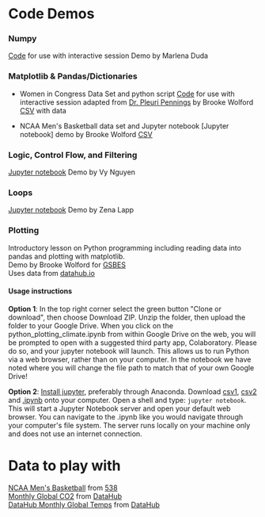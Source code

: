 # Code Demos

### Numpy
[Code](Numpy_Functions_Variables_Demo.py) for use with interactive session
Demo by Marlena Duda

### Matplotlib & Pandas/Dictionaries
* Women in Congress Data Set and python script
[Code](NumWomenCongress.py) for use with interactive session adapted from [Dr. Pleuri Pennings](https://github.com/pleunipennings/PlotNumWomenCongress) by Brooke Wolford
[CSV](WomenCongress.csv) with data


* NCAA Men's Basketball data set and Jupyter notebook
[Jupyter notebook] demo by Brooke Wolford
[CSV](historical-538-ncaa-tournament-model-results.csv)

### Logic, Control Flow, and Filtering
[Jupyter notebook](Demo_Logic_Control_Flow_and_Filtering.ipynb)
Demo by Vy Nguyen

### Loops
[Jupyter notebook](loops.ipynb)
Demo by Zena Lapp

### Plotting
Introductory lesson on Python programming including reading data into pandas and plotting with matplotlib.  
Demo by Brooke Wolford for [GSBES](https://gsbescommunications.wixsite.com/gsbes)  
Uses data from [datahub.io](https://datahub.io/collections/climate-change)  

#### Usage instructions

**Option 1**: In the top right corner select the green button "Clone or download", then choose Download ZIP. Unzip the folder, then upload the folder to your Google Drive. When you click on the python_plotting_climate.ipynb from within Google Drive on the web, you will be prompted to open with a suggested third party app, Colaboratory. Please do so, and your jupyter notebook will launch. This allows us to run Python via a web browser, rather than on your computer. In the notebook we have noted where you will change the file path to match that of your own Google Drive!

**Option 2**: [Install jupyter](https://jupyter.org/install), preferably through Anaconda. Download [csv1](co2-mm-mlo.csv), [csv2](monthly_global_temps.csv) and [.ipynb](python_plotting_climate.ipynb) onto your computer. Open a shell and type: `jupyter notebook`. This will start a Jupyter Notebook server and open your default web browser. You can navigate to the .ipynb like you would navigate through your computer's file system. The server runs locally on your machine only and does not use an internet connection.

# Data to play with
[NCAA Men's Basketball](historical-538-ncaa-tournament-model-results.csv) from [538](https://github.com/fivethirtyeight/data/tree/master/historical-ncaa-forecasts)  
[Monthly Global CO2](test) from [DataHub](https://datahub.io/collections/climate-change)  
[DataHub Monthly Global Temps](test) from [DataHub](https://datahub.io/collections/climate-change)  
